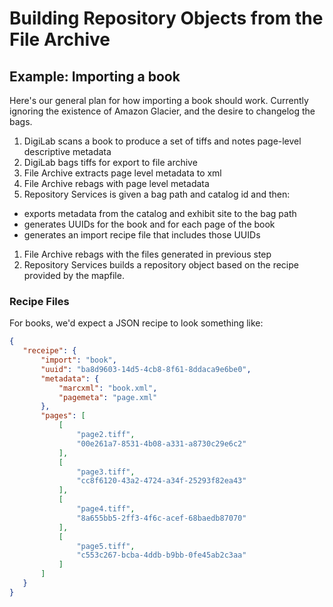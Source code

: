 # Building Repository Objects from the File Archive




## Example: Importing a book

Here's our general plan for how importing a book should work. Currently
ignoring the existence of Amazon Glacier, and the desire to changelog the
bags.

1. DigiLab scans a book to produce a set of tiffs and notes page-level descriptive metadata
1. DigiLab bags tiffs for export to file archive
1. File Archive extracts page level metadata to xml
1. File Archive rebags with page level metadata
1. Repository Services is given a bag path and catalog id and then:
  * exports metadata from the catalog and exhibit site to the bag path
  * generates UUIDs for the book and for each page of the book
  * generates an import recipe file that includes those UUIDs
1. File Archive rebags with the files generated in previous step
1. Repository Services builds a repository object based on the recipe provided by the mapfile.


### Recipe Files

For books, we'd expect a JSON recipe to look something like:

 
 ```json
 {
    "receipe": {
        "import": "book",
        "uuid": "ba8d9603-14d5-4cb8-8f61-8ddaca9e6be0",
        "metadata": {
            "marcxml": "book.xml",
            "pagemeta": "page.xml"
        },
        "pages": [
            [
                "page2.tiff",
                "00e261a7-8531-4b08-a331-a8730c29e6c2"
            ],
            [
                "page3.tiff",
                "cc8f6120-43a2-4724-a34f-25293f82ea43"
            ],
            [
                "page4.tiff",
                "8a655bb5-2ff3-4f6c-acef-68baedb87070"
            ],
            [
                "page5.tiff",
                "c553c267-bcba-4ddb-b9bb-0fe45ab2c3aa"
            ]
        ]
    }
}
```
